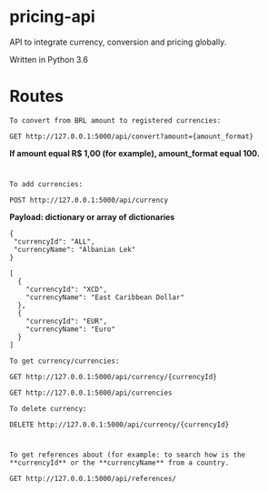 # pricing-api
API to integrate currency, conversion and pricing globally.

Written in Python 3.6

# Routes

`To convert from BRL amount to registered currencies:`
```
GET http://127.0.0.1:5000/api/convert?amount={amount_format}
```
**If amount equal R$ 1,00 (for example), amount_format equal 100.**

#

`To add currencies:`

```
POST http://127.0.0.1:5000/api/currency
```

**Payload: dictionary or array of dictionaries**
```
{
 "currencyId": "ALL",
 "currencyName": "Albanian Lek"
}
```

```
[
  {
    "currencyId": "XCD",
    "currencyName": "East Caribbean Dollar"
  },
  {
    "currencyId": "EUR",
    "currencyName": "Euro"
  }
]
```


`To get currency/currencies:`

```
GET http://127.0.0.1:5000/api/currency/{currencyId}
```

```
GET http://127.0.0.1:5000/api/currencies
```
 
 
 `To delete currency:`

```
DELETE http://127.0.0.1:5000/api/currency/{currencyId}
```

#

`To get references about (for example: to search how is the **currencyId** or the **currencyName** from a country.`

```
GET http://127.0.0.1:5000/api/references/
```
